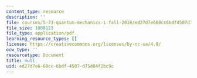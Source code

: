 ```yaml
---
content_type: resource
description: ''
file: courses/5-73-quantum-mechanics-i-fall-2018/ed27d7e668cc6bdf4507d75d84f2bc9c_MIT5_73F18_Lec23.pdf
file_size: 1008123
file_type: application/pdf
learning_resource_types: []
license: https://creativecommons.org/licenses/by-nc-sa/4.0/
ocw_type: ''
resourcetype: Document
title: null
uid: ed27d7e6-68cc-6bdf-4507-d75d84f2bc9c
---
```

